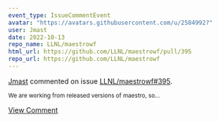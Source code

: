 ```yaml
---
event_type: IssueCommentEvent
avatar: "https://avatars.githubusercontent.com/u/2584992?"
user: Jmast
date: 2022-10-13
repo_name: LLNL/maestrowf
html_url: https://github.com/LLNL/maestrowf/pull/395
repo_url: https://github.com/LLNL/maestrowf
---
```


<a href='https://github.com/Jmast' target='_blank'>Jmast</a> commented on issue <a href='https://github.com/LLNL/maestrowf/pull/395' target='_blank'>LLNL/maestrowf#395</a>.

<small>We are working from released versions of maestro, so...</small>

<a href='https://github.com/LLNL/maestrowf/pull/395' target='_blank'>View Comment</a>
